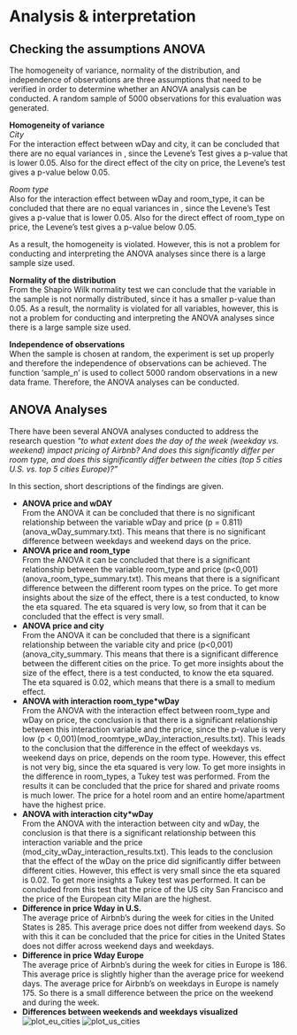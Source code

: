 
# **Analysis & interpretation**

## **Checking the assumptions ANOVA**
The homogeneity of variance, normality of the distribution, and independence of observations are three assumptions that need to be verified in order to determine whether an ANOVA analysis can be conducted. A random sample of 5000 observations for this evaluation was generated. 

**Homogeneity of variance**\
*City*\
For the interaction effect between wDay and city, it can be concluded that there are no equal variances in , since the Levene’s Test gives a p-value that is lower 0.05. Also for the direct effect of the city on price, the Levene’s test gives a p-value below 0.05. 


*Room type*\
Also for the interaction effect between wDay and room_type, it can be concluded that there are no equal variances in , since the Levene’s Test gives a p-value that is lower 0.05. Also for the direct effect of room_type on price, the Levene’s test gives a p-value below 0.05. 

As a result, the homogeneity is violated. However, this is not a problem for conducting and interpreting the ANOVA analyses since there is a large sample size used.

**Normality of the distribution**\
From the Shapiro Wilk normality test we can conclude that the variable in the sample is not normally distributed, since it has a smaller p-value than 0.05. As a result, the normality is violated for all variables, however, this is not a problem for conducting and interpreting the ANOVA analyses since there is a large sample size used.

**Independence of observations**\
When the sample is chosen at random, the experiment is set up properly and therefore the independence of observations can be achieved.  The function ‘sample_n’ is used to collect 5000 random observations in a new data frame. Therefore, the ANOVA analyses can be conducted.

## **ANOVA Analyses**
There have been several ANOVA analyses conducted to address the research question *“to what extent does the day of the week (weekday vs. weekend) impact pricing of Airbnb? And does this significantly differ per room type, and does this significantly differ between the cities (top 5 cities U.S. vs. top 5 cities Europe)?”*

In this section, short descriptions of the findings are given.

- **ANOVA price and wDAY**\
From the ANOVA it can be concluded that there is no significant relationship between the variable wDay and price (p = 0.811)(anova_wDay_summary.txt). This means that there is no significant difference between weekdays and weekend days on the price. 
- **ANOVA price and room_type**\
From the ANOVA it can be concluded that there is a significant relationship between the variable room_type and price (p<0,001)(anova_room_type_summary.txt). This means that there is a significant difference between the different room types on the price. To get more insights about the size of the effect, there is a test conducted, to know the eta squared. The eta squared is very low, so from that it can be concluded that the effect is very small. 
- **ANOVA price and city**\
From the ANOVA it can be concluded that there is a significant relationship between the variable city and price (p<0,001)(anova_city_summary. This means that there is a significant difference between the different cities on the price. To get more insights about the size of the effect, there is a test conducted, to know the eta squared. The eta squared is 0.02, which means that there is a small to medium effect.
- **ANOVA with interaction room_type*wDay**\
From the ANOVA with the interaction effect between room_type and wDay on price, the conclusion is that there is a significant relationship between this interaction variable and the price, since the p-value is very low (p < 0,001)(mod_roomtype_wDay_interaction_results.txt).  This leads to the conclusion that the difference in the effect of weekdays vs. weekend days on price, depends on the room type. However, this effect is not very big, since the eta squared is very low. To get more insights in the difference in room_types, a Tukey test was performed. From the results it can be concluded that the price for shared and private rooms is much lower. The price for a hotel room and an entire home/apartment have the highest price. 
- **ANOVA with interaction city*wDay**\
From the ANOVA with the interaction between city and wDay, the conclusion is that there is a significant relationship between this interaction variable and the price (mod_city_wDay_interaction_results.txt). This leads to the conclusion that the effect of the wDay on the price did significantly differ between different cities. However, this effect is very small since the eta squared is 0.02. To get more insights a Tukey test was performed. It can be concluded from this test that the price of the US city San Francisco and the price of the European city Milan are the highest. 
- **Difference in price Wday in U.S.**\
The average price of Airbnb’s during the week for cities in the United States is 285. This average price does not differ from weekend days. So with this it can be concluded that the price for cities in the United States does not differ across weekend days and weekdays. 
- **Difference in price Wday Europe**\
The average price of Airbnb’s during the week for cities in Europe is 186. This average price is slightly higher than the average price for weekend days. The average price for Airbnb’s on weekdays in Europe is namely 175. So there is a small difference between the price on the weekend and during the week.
- **Differences between weekends and weekdays visualized**\
![plot_eu_cities](https://user-images.githubusercontent.com/111459511/196128650-7cb88d6b-fdf4-42c5-9bf9-1c4b41a71ca4.png)
![plot_us_cities](https://user-images.githubusercontent.com/111459511/196128706-0f1932de-9004-4f6d-8d69-722a23f89212.png)




